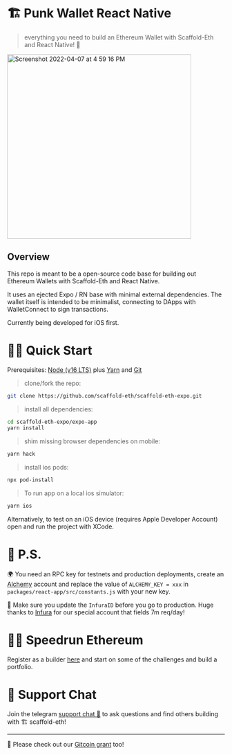 # 🏗 Punk Wallet React Native

> everything you need to build an Ethereum Wallet with Scaffold-Eth and React Native! 🚀

<img width="426" alt="Screenshot 2022-04-07 at 4 59 16 PM" src="https://user-images.githubusercontent.com/4507317/162162203-dc81a9ef-194f-4292-9c0d-a87dbae09090.png">

## Overview

This repo is meant to be a open-source code base for building out Ethereum Wallets with Scaffold-Eth and React Native.

It uses an ejected Expo / RN base with minimal external dependencies. The wallet itself is intended to be minimalist, connecting to DApps with WalletConnect to sign transactions.

Currently being developed for iOS first.

# 🏄‍♂️ Quick Start

Prerequisites: [Node (v16 LTS)](https://nodejs.org/en/download/) plus [Yarn](https://classic.yarnpkg.com/en/docs/install/) and [Git](https://git-scm.com/downloads)

> clone/fork the repo:

```bash
git clone https://github.com/scaffold-eth/scaffold-eth-expo.git
```

> install all dependencies:

```bash
cd scaffold-eth-expo/expo-app
yarn install
```

> shim missing browser dependencies on mobile:

```bash
yarn hack
```

> install ios pods:

```bash
npx pod-install
```

> To run app on a local ios simulator:

```bash
yarn ios
```

Alternatively, to test on an iOS device (requires Apple Developer Account) open and run the project with XCode.

# 💌 P.S.

🌍 You need an RPC key for testnets and production deployments, create an [Alchemy](https://www.alchemy.com/) account and replace the value of `ALCHEMY_KEY = xxx` in `packages/react-app/src/constants.js` with your new key.

📣 Make sure you update the `InfuraID` before you go to production. Huge thanks to [Infura](https://infura.io/) for our special account that fields 7m req/day!

# 🏃💨 Speedrun Ethereum

Register as a builder [here](https://speedrunethereum.com) and start on some of the challenges and build a portfolio.

# 💬 Support Chat

Join the telegram [support chat 💬](https://t.me/joinchat/KByvmRe5wkR-8F_zz6AjpA) to ask questions and find others building with 🏗 scaffold-eth!

---

🙏 Please check out our [Gitcoin grant](https://gitcoin.co/grants/2851/scaffold-eth) too!
